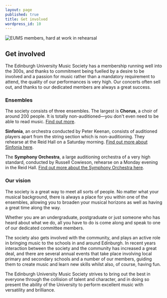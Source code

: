 ```yaml
---
layout: page
published: true
title: Get involved
wordpress_id: 10
---
```


<img class="full" alt="EUMS members, hard at work in rehearsal" src="http://eums.eusa.ed.ac.uk/wp-content/uploads/images/w620/rehearsal1.jpg"/>

## Get involved

The Edinburgh University Music Society has a membership running well into the
300s, and thanks to commitment being fuelled by a desire to be involved and a
passion for music rather than a mandatory requirement to attend, the quality of
our performances is very high. Our concerts often sell out, and thanks to our
dedicated members are always a great success.

### Ensembles

The society consists of three ensembles. The largest is **Chorus**, a choir of
around 200 people. It is totally non-auditioned&mdash;you don't even need to be
able to read music.
<a title="EUMS Chorus"
href="http://eums.eusa.ed.ac.uk/society/biography/chorus">Find out more</a>.

<strong>Sinfonia</strong>, an orchestra conducted
by Peter Keenan, consists of auditioned players apart from the string section
which is non-auditioning. They rehearse at the Reid Hall on a Saturday morning.
<a title="EUMS Sinfonia"
href="http://eums.eusa.ed.ac.uk/society/biography/sinfonia">Find out more about
Sinfonia here</a>.</p></p>
<p>The <strong>Symphony Orchestra</strong>, a large auditioning orchestra of a very high standard, conducted by Russell Cowieson, rehearse on a Monday evening in the Reid Hall. <a title="EUMS Symphony Orchestra" href="http://eums.eusa.ed.ac.uk/society/biography/symphony">Find out more about the Symphony Orchestra here</a>.</p></p>

### Our vision

The society is a great way to meet all sorts of people. No matter what your
musical background, there is always a place for you within one of the
ensembles, allowing you to broaden your musical horizons as well as having a
great time along the way.

Whether you are an undergraduate, postgraduate or just someone who has heard
about what we do, all you have to do is come along and speak to one of our
dedicated committee members.

The society also gets involved with the community, and plays an active role in
bringing music to the schools in and around Edinburgh. In recent years
interaction between the society and the community has increased a great deal,
and there are several annual events that take place involving local primary and
secondary schools and a number of our members, guiding them to create music and
learn new skills whilst also, of course, having fun.

The Edinburgh University Music Society strives to bring out the best in
everyone through the collision of talent and character, and in doing so present
the ability of the University to perform excellent music with versatility and
brilliance.
